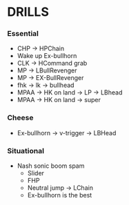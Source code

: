 # DRILLS
### Essential
* CHP -> HPChain
* Wake up Ex-bullhorn
* CLK -> HCommand grab
* MP -> LBullRevenger
* MP -> EX-BullRevenger
* fhk -> lk -> bullhead
* MPAA -> HK on land -> LP -> LBhead
* MPAA -> HK on land -> super
### Cheese
* Ex-bullhorn -> v-trigger -> LBHead
### Situational
* Nash sonic boom spam
  - Slider
  - FHP
  - Neutral jump -> LChain
  - Ex-bullhorn is the best
